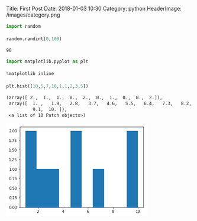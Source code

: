 Title: First Post
Date: 2018-01-03 10:30
Category: python
HeaderImage: /images/category.png


```python
import random

random.randint(0,100)
```




    90




```python
import matplotlib.pyplot as plt

%matplotlib inline

plt.hist([10,5,7,10,1,1,2,3,5])
```




    (array([ 2.,  1.,  1.,  0.,  2.,  0.,  1.,  0.,  0.,  2.]),
     array([  1. ,   1.9,   2.8,   3.7,   4.6,   5.5,   6.4,   7.3,   8.2,
              9.1,  10. ]),
     <a list of 10 Patch objects>)




![png](images/firstpost_2_1.png)


